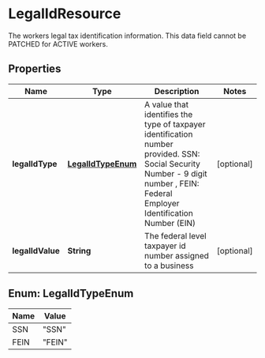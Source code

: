 

# LegalIdResource

The workers legal tax identification information. This data field cannot be PATCHED for ACTIVE workers.

## Properties

| Name | Type | Description | Notes |
|------------ | ------------- | ------------- | -------------|
|**legalIdType** | [**LegalIdTypeEnum**](#LegalIdTypeEnum) | A value that identifies the type of taxpayer identification number provided.   SSN: Social  Security Number - 9 digit number   , FEIN: Federal Employer Identification Number (EIN) |  [optional] |
|**legalIdValue** | **String** | The federal level taxpayer id number assigned to a business |  [optional] |



## Enum: LegalIdTypeEnum

| Name | Value |
|---- | -----|
| SSN | &quot;SSN&quot; |
| FEIN | &quot;FEIN&quot; |



